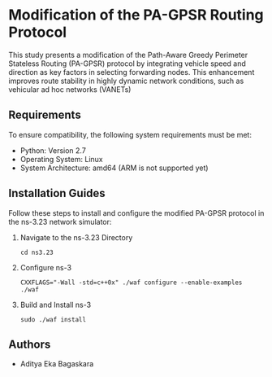 # Modification of the PA-GPSR Routing Protocol

This study presents a modification of the Path-Aware Greedy Perimeter Stateless Routing (PA-GPSR) protocol by integrating vehicle speed and direction as key factors in selecting forwarding nodes. This enhancement improves route stability in highly dynamic network conditions, such as vehicular ad hoc networks (VANETs)

## Requirements
To ensure compatibility, the following system requirements must be met:
- Python: Version 2.7
- Operating System: Linux
- System Architecture: amd64 (ARM is not supported yet)

## Installation Guides
Follow these steps to install and configure the modified PA-GPSR protocol in the ns-3.23 network simulator:
1. Navigate to the ns-3.23 Directory
    ```
    cd ns3.23
    ```
2. Configure ns-3
    ```
    CXXFLAGS="-Wall -std=c++0x" ./waf configure --enable-examples
    ./waf
    ```
3. Build and Install ns-3
    ```
    sudo ./waf install
    ```

## Authors
- Aditya Eka Bagaskara